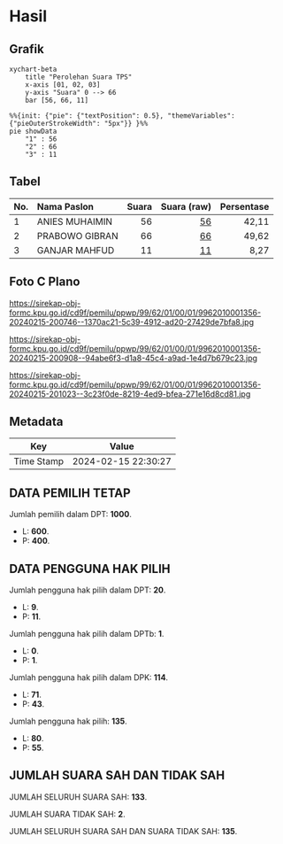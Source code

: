 # Hasil

## Grafik

```mermaid
xychart-beta
    title "Perolehan Suara TPS"
    x-axis [01, 02, 03]
    y-axis "Suara" 0 --> 66
    bar [56, 66, 11]
```

```mermaid
%%{init: {"pie": {"textPosition": 0.5}, "themeVariables": {"pieOuterStrokeWidth": "5px"}} }%%
pie showData
    "1" : 56
    "2" : 66
    "3" : 11
```

## Tabel

| No. | Nama Paslon    | Suara | Suara (raw) | Persentase |
|:--- |:-------------- | -----:| -----------:| ----------:|
| 1   | ANIES MUHAIMIN | 56    | [56][p-1]   | 42,11      |
| 2   | PRABOWO GIBRAN | 66    | [66][p-2]   | 49,62      |
| 3   | GANJAR MAHFUD  | 11    | [11][p-3]   | 8,27       |


[p-1]: https://github.com/gigit-pemilu/pemilu-2024-99-luar-negeri/blob/main/pilpres/hitung-suara/sub/99-luar-negeri/sub/62-kuala-lumpur-malaysia/sub/01-kuala-lumpur-malaysia/sub/0001-kuala-lumpur-malaysia/sub/356-tps-043/sub/paslon-1.txt
[p-2]: https://github.com/gigit-pemilu/pemilu-2024-99-luar-negeri/blob/main/pilpres/hitung-suara/sub/99-luar-negeri/sub/62-kuala-lumpur-malaysia/sub/01-kuala-lumpur-malaysia/sub/0001-kuala-lumpur-malaysia/sub/356-tps-043/sub/paslon-2.txt
[p-3]: https://github.com/gigit-pemilu/pemilu-2024-99-luar-negeri/blob/main/pilpres/hitung-suara/sub/99-luar-negeri/sub/62-kuala-lumpur-malaysia/sub/01-kuala-lumpur-malaysia/sub/0001-kuala-lumpur-malaysia/sub/356-tps-043/sub/paslon-3.txt

## Foto C Plano

https://sirekap-obj-formc.kpu.go.id/cd9f/pemilu/ppwp/99/62/01/00/01/9962010001356-20240215-200746--1370ac21-5c39-4912-ad20-27429de7bfa8.jpg

https://sirekap-obj-formc.kpu.go.id/cd9f/pemilu/ppwp/99/62/01/00/01/9962010001356-20240215-200908--94abe6f3-d1a8-45c4-a9ad-1e4d7b679c23.jpg

https://sirekap-obj-formc.kpu.go.id/cd9f/pemilu/ppwp/99/62/01/00/01/9962010001356-20240215-201023--3c23f0de-8219-4ed9-bfea-271e16d8cd81.jpg


## Metadata

| Key        | Value               |
| ---------- | ------------------- |
| Time Stamp | 2024-02-15 22:30:27 |


## DATA PEMILIH TETAP

Jumlah pemilih dalam DPT: **1000**.
 * L: **600**.
 * P: **400**.

## DATA PENGGUNA HAK PILIH

Jumlah pengguna hak pilih dalam DPT: **20**.
 * L: **9**.
 * P: **11**.

Jumlah pengguna hak pilih dalam DPTb: **1**.
 * L: **0**.
 * P: **1**.

Jumlah pengguna hak pilih dalam DPK: **114**.
 * L: **71**.
 * P: **43**.

Jumlah pengguna hak pilih: **135**.
 * L: **80**.
 * P: **55**.

## JUMLAH SUARA SAH DAN TIDAK SAH

JUMLAH SELURUH SUARA SAH: **133**.

JUMLAH SUARA TIDAK SAH: **2**.

JUMLAH SELURUH SUARA SAH DAN SUARA TIDAK SAH: **135**.


